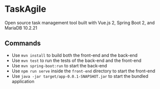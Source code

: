 # TaskAgile

Open source task management tool built with Vue.js 2, Spring Boot 2, and MariaDB 10.2.21

## Commands

- Use `mvn install` to build both the front-end and the back-end
- Use `mvn test` to run the tests of the back-end and the front-end
- Use `mvn spring-boot:run` to start the back-end
- Use `npm run serve` inside the `front-end` directory to start the front-end
- Use `java -jar target/app-0.0.1-SNAPSHOT.jar` to start the bundled application
